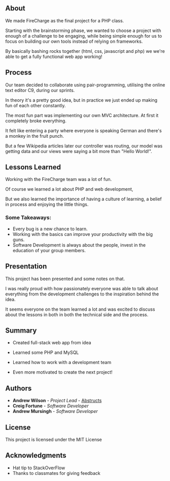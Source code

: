  ## About
 
 We made FireCharge as the final project for a PHP class.
 
 Starting with the brainstorming phase, we wanted to choose a project with enough of a challenge to be engaging, while being simple enough for us to focus on building our own tools instead of relying on frameworks.
 
 By basically bashing rocks together (html, css, javascript and php) we we're able to get a fully functional web app working!
 
 ## Process
 
 Our team decided to collaborate using pair-programming, utilising the online text editor C9, during our sprints.
 
 In theory it's a pretty good idea, but in practice we just ended up making fun of each other constantly.
 
 The most fun part was implementing our own MVC architecture. At first it completely broke everything.
 
 It felt like entering a party where everyone is speaking German and there's a monkey in the fruit punch.
 
 But a few Wikipedia articles later our controller was routing, our model was getting data and our views were saying a bit more than "Hello World!".
 
 ## Lessons Learned
 
 Working with the FireCharge team was a lot of fun.
 
 Of course we learned a lot about PHP and web development,
 
 But we also learned the importance of having a culture of learning, a belief in process and enjoying the little things.
 
 ### Some Takeaways:
 
 * Every bug is a new chance to learn.
 * Working with the basics can improve your productivity with the big guns.
 * Software Development is always about the people, invest in the education of your group members.
 
 ## Presentation
 
 This project has been presented and some notes on that.
 
 I was really proud with how passionately everyone was able to talk about everything from the development challenges to the inspiration behind the idea.
 
 It seems everyone on the team learned a lot and was excited to discuss about the lessons in both in both the technical side and the process.
 
 ## Summary
 
 * Created full-stack web app from idea
 * Learned some PHP and MySQL
 * Learned how to work with a development team
 
 * Even more motivated to create the next project!
 
 ## Authors
 
 * **Andrew Wilson** - *Project Lead* - [Abstructs](https://github.com/abstructs)
 * **Creig Fortune** - *Software Developer*
 * **Andrew Mursingh** - *Software Developer*
 
 ## License
 
 This project is licensed under the MIT License
 
 ## Acknowledgments
 
 * Hat tip to StackOverFlow
 * Thanks to classmates for giving feedback
